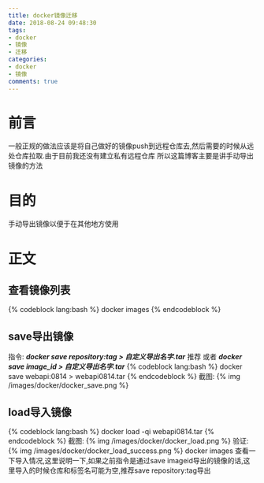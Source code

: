 ```yaml
---
title: docker镜像迁移
date: 2018-08-24 09:48:30
tags:
- docker
- 镜像
- 迁移
categories:
- docker
- 镜像
comments: true
---
```

# 前言
一般正规的做法应该是将自己做好的镜像push到远程仓库去,然后需要的时候从远处仓库拉取.由于目前我还没有建立私有远程仓库
所以这篇博客主要是讲手动导出镜像的方法

# 目的
手动导出镜像以便于在其他地方使用
<!-- more -->
# 正文
## 查看镜像列表
{% codeblock lang:bash %}
docker images
{% endcodeblock %}

## save导出镜像
指令: ***docker save repository:tag > 自定义导出名字.tar*** 推荐
或者  ***docker save image_id > 自定义导出名字.tar***
{% codeblock lang:bash %}
docker save webapi:0814 > webapi0814.tar
{% endcodeblock %}
截图:
{% img /images/docker/docker_save.png %}
## load导入镜像
{% codeblock lang:bash %}
docker load -qi webapi0814.tar
{% endcodeblock %}
截图:
{% img /images/docker/docker_load.png %}
验证:
{% img /images/docker/docker_load_success.png %}
docker images 查看一下导入情况,这里说明一下,如果之前指令是通过save imageid导出的镜像的话,这里导入的时候仓库和标签名可能为空,推荐save repository:tag导出

